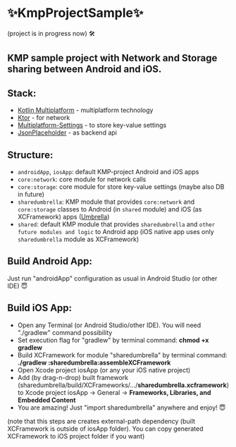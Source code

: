 # ✨KmpProjectSample✨

(project is in progress now) 🛠️

## KMP sample project with **Network** and **Storage** sharing between Android and iOS.

## Stack:
- [Kotlin Multiplatform](https://kotlinlang.org/docs/multiplatform.html) - multiplatform technology
- [Ktor](https://ktor.io/) - for network
- [Multiplatform-Settings](https://github.com/russhwolf/multiplatform-settings) - to store key-value settings
- [JsonPlaceholder](https://jsonplaceholder.typicode.com) - as backend api

## Structure:
- `androidApp`, `iosApp`: default KMP-project Android and iOS apps
- `core:network`: core module for network calls
- `core:storage`: core module for store key-value settings (maybe also DB in future)
- `sharedumbrella`: KMP module that provides `core:network` and `core:storage` classes to Android (in `shared` module) and iOS (as XCFramework) apps ([Umbrella](https://www.jetbrains.com/help/kotlin-multiplatform-dev/multiplatform-project-configuration.html#several-shared-modules))
- `shared`: default KMP module that provides `sharedumbrella` and `other future modules and logic` to Android app (iOS native app uses only `sharedumbrella` module as XCFramework)

## Build Android App:
Just run "androidApp" configuration as usual in Android Studio (or other IDE) 😇

## Build iOS App:
- Open any Terminal (or Android Studio/other IDE). You will need "./gradlew" command possibility
- Set execution flag for "gradlew" by terminal command: **chmod +x gradlew**
- Build XCFramework for module "sharedumbrella" by terminal command: **./gradlew :sharedumbrella:assembleXCFramework**
- Open Xcode project iosApp (or any your iOS native project)
- Add (by drag-n-drop) built framework (sharedumbrella/build/XCFrameworks/.../**sharedumbrella.xcframework**) to Xcode project iosApp -> General -> **Frameworks, Libraries, and Embedded Content**
- You are amazing! Just "import sharedumbrella" anywhere and enjoy! 😇

(note that this steps are creates external-path dependency (built XCFramework is outside of iosApp folder). You can copy generated XCFramework to iOS project folder if you want)